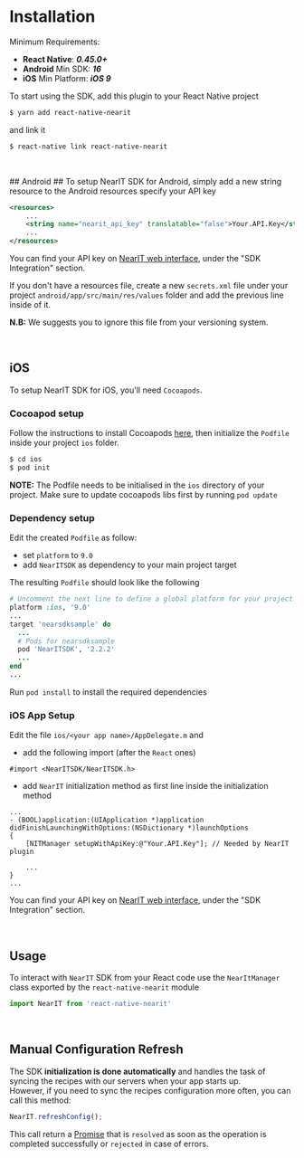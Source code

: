 # Installation #

Minimum Requirements:

- **React Native**: ***0.45.0+***
- **Android** Min SDK: ***16***
- **iOS** Min Platform: ***iOS 9***

To start using the SDK, add this plugin to your React Native project

```bash
$ yarn add react-native-nearit
```

and link it

```bash
$ react-native link react-native-nearit
```

<br>

## Android ##
To setup NearIT SDK for Android, simply add a new string resource to the Android resources specify your API key

```xml
<resources>
    ...
    <string name="nearit_api_key" translatable="false">Your.API.Key</string>
    ...
</resources>
```
You can find your API key on [NearIT web interface](https://go.nearit.com/), under the "SDK Integration" section.

If you don't have a resources file, create a new `secrets.xml` file under your project `android/app/src/main/res/values` folder and add the previous line inside of it.

**N.B:** We suggests you to ignore this file from your versioning system.

<br>

## iOS ##
To setup NearIT SDK for iOS, you'll need `Cocoapods`.

### Cocoapod setup ###
Follow the instructions to install Cocoapods [here](https://guides.cocoapods.org/using/getting-started.html#getting-started), then initialize the `Podfile` inside your project `ios` folder.
```bash
$ cd ios
$ pod init
```

**NOTE:** The Podfile needs to be initialised in the `ios` directory of your project. Make sure to update cocoapods libs first by running `pod update`

### Dependency setup ###
Edit the created `Podfile` as follow:

- set `platform` to `9.0`
- add `NearITSDK` as dependency to your main project target

The resulting `Podfile` should look like the following
```ruby
# Uncomment the next line to define a global platform for your project
platform :ios, '9.0'
...
target 'nearsdksample' do
  ...
  # Pods for nearsdksample
  pod 'NearITSDK', '2.2.2'
  ...
end
...
```

Run `pod install` to install the required dependencies

### iOS App Setup ###
Edit the file `ios/<your app name>/AppDelegate.m` and

- add the following import (after the `React` ones)
```obj-c
#import <NearITSDK/NearITSDK.h>
```

- add `NearIT` initialization method as first line inside the initialization method

```obj-c
...
- (BOOL)application:(UIApplication *)application didFinishLaunchingWithOptions:(NSDictionary *)launchOptions
{
    [NITManager setupWithApiKey:@"Your.API.Key"]; // Needed by NearIT plugin

    ...
}
...
```
You can find your API key on [NearIT web interface](https://go.nearit.com/), under the "SDK Integration" section.

<br>

## Usage ##

To interact with `NearIT` SDK from your React code use the `NearItManager` class exported by the `react-native-nearit` module
```js
import NearIT from 'react-native-nearit'
```


<br>

## Manual Configuration Refresh ##

The SDK **initialization is done automatically** and handles the task of syncing the recipes with our servers when your app starts up.
<br>
However, if you need to sync the recipes configuration more often, you can call this method:

```js
NearIT.refreshConfig();
```

This call return a [Promise](https://developer.mozilla.org/it/docs/Web/JavaScript/Reference/Global_Objects/Promise) that is `resolved` as soon as the operation is completed successfully or `rejected` in case of errors.